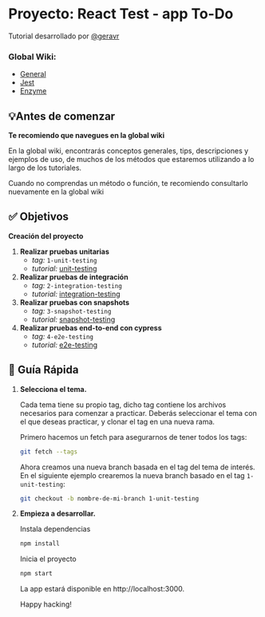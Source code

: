 # Proyecto: React Test - app To-Do

Tutorial desarrollado por [@geravr](https://github.com/geravr)

### Global Wiki:
  - [General](./docs/wiki/general.md)
  - [Jest](./docs/wiki/jest.md)
  - [Enzyme](./docs/wiki/enzyme.md)

## 💡Antes de comenzar
 **Te recomiendo que navegues en la global wiki**
 
 En la global wiki, encontrarás conceptos generales, tips, descripciones y ejemplos de uso, de muchos de los métodos que estaremos utilizando a lo largo de los tutoriales.

Cuando no comprendas un método o función, te recomiendo consultarlo nuevamente en la global wiki

## ✅ Objetivos

**Creación del proyecto**

1. **Realizar pruebas unitarias**
   - *tag:*  `1-unit-testing`
   - *tutorial:*  [unit-testing](./docs/steps/unit-testing.md)
2. **Realizar pruebas de integración**
   - *tag:*  `2-integration-testing`
   - *tutorial:*  [integration-testing](./docs/steps/integration-testing.md)
3. **Realizar pruebas con snapshots**
   - *tag:*  `3-snapshot-testing`
   - *tutorial:*  [snapshot-testing](./docs/steps/snapshot-testing.md)
4. **Realizar pruebas end-to-end con cypress**
   - *tag:*  `4-e2e-testing`
   - *tutorial:*  [e2e-testing](./docs/steps/end-to-end-testing.md)   

## 🤖 Guía Rápida

1.  **Selecciona el tema.**

    Cada tema tiene su propio tag, dicho tag contiene los archivos necesarios para comenzar a practicar.
    Deberás seleccionar el tema con el que deseas practicar, y clonar el tag en una nueva rama.

    Primero hacemos un fetch para asegurarnos de tener todos los tags:
    ```sh
    git fetch --tags
    ```
    Ahora creamos una nueva branch basada en el tag del tema de interés.
    En el siguiente ejemplo crearemos la nueva branch basado en el tag `1-unit-testing`:
    ```sh
    git checkout -b nombre-de-mi-branch 1-unit-testing
    ```

2.  **Empieza a desarrollar.**

    Instala dependencias

    ```sh
    npm install
    ```

    Inicia el proyecto

    ```sh
    npm start
    ```

    La app estará disponible en http://localhost:3000.

    Happy hacking!